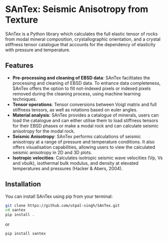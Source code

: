 # SAnTex: Seismic Anisotropy from Texture

SAnTex is a Python library which calculates the full elastic tensor of rocks from modal mineral composition, crystallographic orientation, and a crystal stiffness tensor catalogue that accounts for the dependency of elasticity with pressure and temperature.

## Features

- **Pre-processing and cleaning of EBSD data**: SAnTex facilitates the processing and cleaning of EBSD data.  To enhance data completeness, SAnTex  offers the option to fill not-indexed pixels or indexed pixels removed during the cleaning process, using machine learning techniques.
- **Tensor operations**: Tensor conversions between Voigt matrix and full stiffness tensors, as well as rotations based on euler angles.
- **Material analysis**: SAnTex provides a catalogue of minerals, users can load the catalogue and can either utilise them to load stiffness tensors for their EBSD phases or make a modal rock and can calculate seismic anisotropy for the modal rock.
- **Seismic Anisotropy**: SAnTex performs calculations of seismic anisotropy at a range of pressure and temperature conditions.  It also offers visualisation capabilities, allowing users to view the calculated seismic anisotropy in 2D and 3D plots. 
- **Isotropic velocities**: Calculates isotropic seismic wave velocities (Vp, Vs and vbulk), isothermal bulk modulus, and density at elevated temperatures and pressures (Hacker & Abers, 2004). 


## Installation

You can install SAnTex using pip from your terminal:

```bash
git clone https://github.com/utpal-singh/SAnTex.git
cd santex
pip install .
```


or

```bash
pip install santex
```